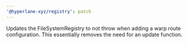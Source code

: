 ```yaml
---
'@hyperlane-xyz/registry': patch
---
```


Updates the FileSystemRegistry to not throw when adding a warp route configuration. This essentially removes the need for an update function.
